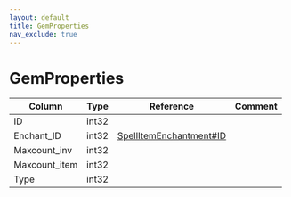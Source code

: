 ```yaml
---
layout: default
title: GemProperties
nav_exclude: true
---
```

# GemProperties

| Column | Type | Reference | Comment |
|--------|------|-----------|---------|
|ID|int32|||
|Enchant_ID|int32|[SpellItemEnchantment#ID](SpellItemEnchantment)||
|Maxcount_inv|int32|||
|Maxcount_item|int32|||
|Type|int32|||
